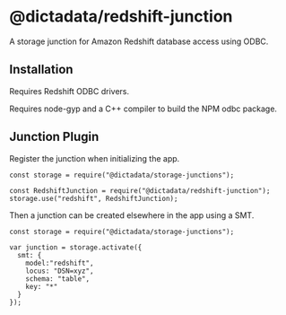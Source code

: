 # @dictadata/redshift-junction

A storage junction for Amazon Redshift database access using ODBC.

## Installation

Requires Redshift ODBC drivers.

Requires node-gyp and a C++ compiler to build the NPM odbc package.

## Junction Plugin

Register the junction when initializing the app.

```javascipt
const storage = require("@dictadata/storage-junctions");

const RedshiftJunction = require("@dictadata/redshift-junction");
storage.use("redshift", RedshiftJunction);
```

Then a junction can be created elsewhere in the app using a SMT.

```
const storage = require("@dictadata/storage-junctions");

var junction = storage.activate({
  smt: {
    model:"redshift",
    locus: "DSN=xyz",
    schema: "table",
    key: "*"
  }
});
```

